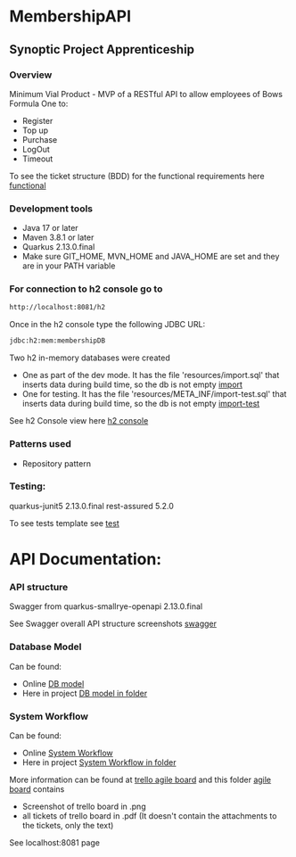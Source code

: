 # MembershipAPI
## Synoptic Project Apprenticeship
### Overview
Minimum Vial Product - MVP of a RESTful API to allow employees of Bows Formula One to:
- Register
- Top up
- Purchase
- LogOut
- Timeout

To see the ticket structure (BDD) for the functional requirements here [functional]

### Development tools
- Java 17 or later
- Maven 3.8.1 or later
- Quarkus 2.13.0.final
- Make sure GIT_HOME, MVN_HOME and JAVA_HOME are set and they are in your PATH variable

### For connection to h2 console go to
```bash
http://localhost:8081/h2
```
Once in the h2 console type the following JDBC URL:
```bash
jdbc:h2:mem:membershipDB
```
Two h2 in-memory databases were created

- One as part of the dev mode. It has the file 'resources/import.sql' that inserts data during build time, so the db is not empty [import]
- One for testing. It has the file 'resources/META_INF/import-test.sql' that inserts data during build time, so the db is not empty [import-test]

See h2 Console view here [h2 console]

### Patterns used
- Repository pattern

### Testing:
quarkus-junit5 2.13.0.final
rest-assured 5.2.0

To see tests template see [test]

# API Documentation:

### API structure
Swagger from quarkus-smallrye-openapi 2.13.0.final

See Swagger overall API structure screenshots [swagger]

### Database Model
Can be found:
- Online [DB model]
- Here in project [DB model in folder]

### System Workflow
Can be found:
- Online [System Workflow]
- Here in project [System Workflow in folder]

More information can be found at [trello agile board] and this folder [agile board] contains

- Screenshot of trello board in .png
- all tickets of trello board in .pdf (It doesn't contain the attachments to the tickets, only the text)

See localhost:8081 page

[trello agile board]: https://trello.com/invite/b/sKd4SgK2/ATTI5889f061bd9f84acf881467c7ed078ba71C1849A/synoptic-project-membership-api
[DB model]: https://drive.google.com/file/d/158d_RRCAMzvkQAggmk-H2czs_RS2iPC3/view?usp=sharing
[DB model in folder]: documentation/model_DB/DB_Catering_System.drawio.png
[System Workflow]: https://drive.google.com/file/d/1w75-TmkBC9HULxGfh6feBDvGzmauZWzV/view?usp=sharing
[System Workflow in folder]: documentation/workflow_API/Workflow_API.drawio.png
[swagger]: documentation/swagger/Swagger%20Overall%20Structure.pdf
[import]: src/main/resources/import.sql
[import-test]: src/main/resources/META-INF/import-test.sql
[h2 console]: documentation/h2_Console_View/H2%20in-memory%20DB.pdf
[functional]: documentation/requirements/Functional%20Requirements.pdf
[test]: documentation/test/Tests_API.pdf
[agile board]: documentation/agile_Board